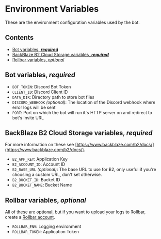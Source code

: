 # Environment Variables

These are the environment configuration variables used by the bot.

<!-- START doctoc generated TOC please keep comment here to allow auto update -->
<!-- DON'T EDIT THIS SECTION, INSTEAD RE-RUN doctoc TO UPDATE -->
## Contents

- [Bot variables, **_required_**](#bot-variables-_required_)
- [BackBlaze B2 Cloud Storage variables, **_required_**](#backblaze-b2-cloud-storage-variables-_required_)
- [Rollbar variables, _optional_](#rollbar-variables-_optional_)

<!-- END doctoc generated TOC please keep comment here to allow auto update -->

## Bot variables, **_required_**

- `BOT_TOKEN`: Discord Bot Token
- `CLIENT_ID`: Discord Client ID
- `DATA_DIR`: Directory path to store bot files
- `DISCORD_WEBHOOK` _(optional)_: The location of the Discord webhook where error logs will be sent
- `PORT`: Port on which the bot will run it's HTTP server on and redirect to bot's invite URL


## BackBlaze B2 Cloud Storage variables, **_required_**

For more information on these see [https://www.backblaze.com/b2/docs/](https://www.backblaze.com/b2/docs/).

- `B2_APP_KEY`: Application Key
- `B2_ACCOUNT_ID`: Account ID
- `B2_BASE_URL` _(optional)_: The base URL to use for B2, only useful if you're choosing a custom URL, don't set otherwise.
- `B2_BUCKET_ID`: Bucket ID
- `B2_BUCKET_NAME`: Bucket Name

## Rollbar variables, _optional_

All of these are optional, but if you want to upload your logs to Rollbar, create a
[Rollbar account](https://rollbar.com/signup/).

- `ROLLBAR_ENV`: Logging environment
- `ROLLBAR_TOKEN`: Application Token
